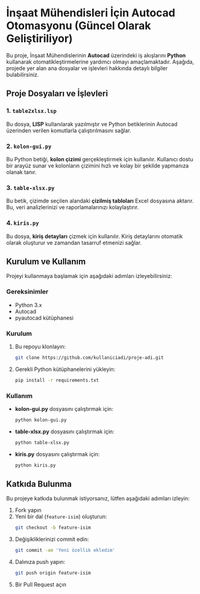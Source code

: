 # **İnşaat Mühendisleri İçin Autocad Otomasyonu (Güncel Olarak Geliştiriliyor)**

Bu proje, İnşaat Mühendislerinin **Autocad** üzerindeki iş akışlarını **Python** kullanarak otomatikleştirmelerine yardımcı olmayı amaçlamaktadır. Aşağıda, projede yer alan ana dosyalar ve işlevleri hakkında detaylı bilgiler bulabilirsiniz.

## **Proje Dosyaları ve İşlevleri**

### 1. `table2xlsx.lsp`
Bu dosya, **LISP** kullanılarak yazılmıştır ve Python betiklerinin Autocad üzerinden verilen komutlarla çalıştırılmasını sağlar.

### 2. `kolon-gui.py`
Bu Python betiği, **kolon çizimi** gerçekleştirmek için kullanılır. Kullanıcı dostu bir arayüz sunar ve kolonların çizimini hızlı ve kolay bir şekilde yapmanıza olanak tanır.

### 3. `table-xlsx.py`
Bu betik, çizimde seçilen alandaki **çizilmiş tabloları** Excel dosyasına aktarır. Bu, veri analizlerinizi ve raporlamalarınızı kolaylaştırır.

### 4. `kiris.py`
Bu dosya, **kiriş detayları** çizmek için kullanılır. Kiriş detaylarını otomatik olarak oluşturur ve zamandan tasarruf etmenizi sağlar.

## **Kurulum ve Kullanım**

Projeyi kullanmaya başlamak için aşağıdaki adımları izleyebilirsiniz:

### **Gereksinimler**
- Python 3.x
- Autocad
- pyautocad kütüphanesi

### **Kurulum**

1. Bu repoyu klonlayın:
    ```sh
    git clone https://github.com/kullaniciadi/proje-adi.git
    ```

2. Gerekli Python kütüphanelerini yükleyin:
    ```sh
    pip install -r requirements.txt
    ```

### **Kullanım**

- **kolon-gui.py** dosyasını çalıştırmak için:
    ```sh
    python kolon-gui.py
    ```

- **table-xlsx.py** dosyasını çalıştırmak için:
    ```sh
    python table-xlsx.py
    ```

- **kiris.py** dosyasını çalıştırmak için:
    ```sh
    python kiris.py
    ```

## **Katkıda Bulunma**

Bu projeye katkıda bulunmak istiyorsanız, lütfen aşağıdaki adımları izleyin:

1. Fork yapın
2. Yeni bir dal (`feature-isim`) oluşturun:
    ```sh
    git checkout -b feature-isim
    ```
3. Değişikliklerinizi commit edin:
    ```sh
    git commit -am 'Yeni özellik ekledim'
    ```
4. Dalınıza push yapın:
    ```sh
    git push origin feature-isim
    ```
5. Bir Pull Request açın


